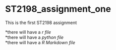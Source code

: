 # ST2198_assignment_one
This is the first ST2198 assignment

*there will have a *r file* \
*there will have a *python file* \
*there will have a *R Markdown file* 
